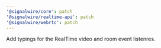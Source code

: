 ```yaml
---
'@signalwire/core': patch
'@signalwire/realtime-api': patch
'@signalwire/webrtc': patch
---
```


Add typings for the RealTime video and room event listenres.
